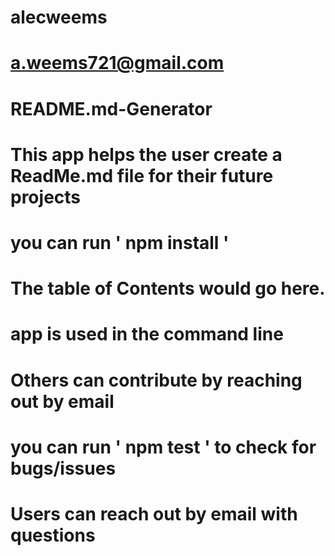 
  # alecweems
  # a.weems721@gmail.com
  # README.md-Generator
  # This app helps the user create a ReadMe.md file for their future projects
  # you can run ' npm install '
  # The table of Contents would go here.
  # app is used in the command line 
  # Others can contribute by reaching out by email
  # you can run ' npm test ' to check for bugs/issues
  # Users can reach out by email with questions
  
  